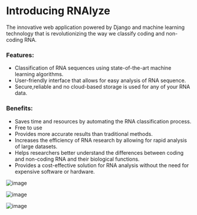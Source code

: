 # Introducing RNAlyze
The innovative web application powered by Django and machine learning technology that is revolutionizing the way we classify coding and non-coding RNA.

### Features:

- Classification of RNA sequences using state-of-the-art machine learning algorithms.
- User-friendly interface that allows for easy analysis of RNA sequence.
- Secure,reliable and no cloud-based storage is used for any of your RNA data.

### Benefits:

- Saves time and resources by automating the RNA classification process.
- Free to use
- Provides more accurate results than traditional methods.
- Increases the efficiency of RNA research by allowing for rapid analysis of large datasets.
- Helps researchers better understand the differences between coding and non-coding RNA and their biological functions.
- Provides a cost-effective solution for RNA analysis without the need for expensive software or hardware.


![image](https://user-images.githubusercontent.com/81758774/226091501-a6280d94-b76e-449c-9b44-72fb69e829d0.png)


![image](https://user-images.githubusercontent.com/81758774/226091514-5e0810d8-3fc3-4479-abd8-bd0d5a6f23b1.png)



![image](https://user-images.githubusercontent.com/81758774/226091567-b5375c6f-aa38-461b-bb87-66f28059d6db.png)
